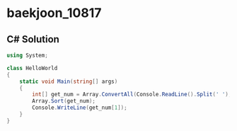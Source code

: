 # baekjoon_10817

## C# Solution

```c#
using System;

class HelloWorld
{
    static void Main(string[] args)
    {
        int[] get_num = Array.ConvertAll(Console.ReadLine().Split(' '), int.Parse);
        Array.Sort(get_num);
        Console.WriteLine(get_num[1]);
    }
}
```
